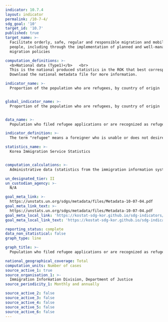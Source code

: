```yaml
---
indicator: 10.7.4
layout: indicator
permalink: /10-7-4/
sdg_goal: '10'
target_id: '10.7'
published: true
target_name: >-
  Facilitate orderly, safe, regular and responsible migration and mobility of
  people, including through the implementation of planned and well-managed
  migration policies

computation_definitions: >-
  <b>National data (Type1)</b>   <br>
  This is the national produced statistics in the ROK that best corresponds to the definition of UN SDGs indicators. <br>
  Download the national metadata file for more information.

indicator_name: >-
  Proportion of the population who are refugees, by country of origin


global_indicator_name: >-
  Proportion of the population who are refugees, by country of origin


data_name: >-
  Population who filed refugee applications or are recognized as refugees, by country of origin 

indicator_definition: >-
  The term "refugee" means a foreigner who is unable or does not desire to receive protection from the nation of his or her nationality in well-grounded fear that he or she is likely to be persecuted based on race, religion, nationality, the status of a member of a specific social group, or political opinion, or a stateless foreigner who is unable or does not desire to return to the nation in which he or she resided before entering the Republic of Korea in such fear.

statistics_name: >-
  Korea Immigration Service Statistics


computation_calculations: >-
  Administrative data (statistics from the immigration information system and relevant departments)

un_designated_tier: II
un_custodian_agency: >-
  N/A

goal_meta_link: >-
  https://unstats.un.org/sdgs/metadata/files/Metadata-10-07-04.pdf   
goal_meta_link_text: >-
  https://unstats.un.org/sdgs/metadata/files/Metadata-10-07-04.pdf   
goal_meta_local_link: 'https://kostat-sdg-kor.github.io/sdg-indicators/public/data/Metadata-10-07-04_ENG.pdf'
goal_meta_local_link_text: 'https://kostat-sdg-kor.github.io/sdg-indicators/public/data/Metadata-10-07-04_ENG.pdf'

reporting_status: complete
data_non_statistical: false
graph_type: line

graph_title: >-
  Population who filed refugee applications or are recognized as refugees, by country of origin 

national_geographical_coverage: Total
computation_units: Number of cases
source_active_1: true
source_organisation_1: >-
  Immigration Information Division, Department of Justice 
source_periodicity_1: Monthly and annually

source_active_2: false
source_active_3: false
source_active_4: false
source_active_5: false
source_active_6: false
---
```

